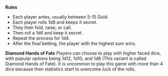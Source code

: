 **Rules**
- Each player antes, usually between 5-15 Gold. 
- Each player rolls 1d8 and keeps it secret.
- They then fold, raise, or call.
- Then roll a 1d6 and keep it secret.
- Repeat the process for 1d4.
- After the final betting, the player with the highest sum wins.

**Diamond Hands of Fate**
Players can choose to play with higher faced dice, with popular options being 1d12, 1d10, and 1d8 (This variant is called Diamond Hands of Fate). It is uncommon to play this game with more than 4 dice because then statistics start to overcome luck of the rolls. 
